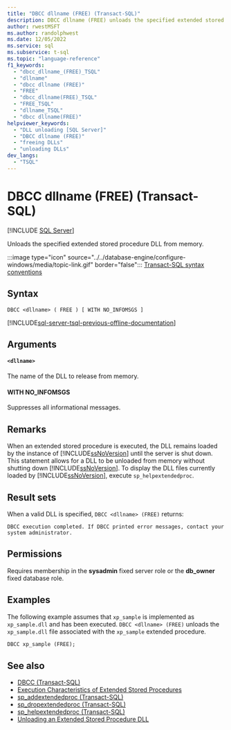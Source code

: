 ```yaml
---
title: "DBCC dllname (FREE) (Transact-SQL)"
description: DBCC dllname (FREE) unloads the specified extended stored procedure DLL from memory.
author: rwestMSFT
ms.author: randolphwest
ms.date: 12/05/2022
ms.service: sql
ms.subservice: t-sql
ms.topic: "language-reference"
f1_keywords:
  - "dbcc_dllname_(FREE)_TSQL"
  - "dllname"
  - "dbcc dllname (FREE)"
  - "FREE"
  - "dbcc_dllname(FREE)_TSQL"
  - "FREE_TSQL"
  - "dllname_TSQL"
  - "dbcc dllname(FREE)"
helpviewer_keywords:
  - "DLL unloading [SQL Server]"
  - "DBCC dllname (FREE)"
  - "freeing DLLs"
  - "unloading DLLs"
dev_langs:
  - "TSQL"
---
```

# DBCC dllname (FREE) (Transact-SQL)

[!INCLUDE [SQL Server](../../includes/applies-to-version/sqlserver.md)]

Unloads the specified extended stored procedure DLL from memory.

:::image type="icon" source="../../database-engine/configure-windows/media/topic-link.gif" border="false"::: [Transact-SQL syntax conventions](../../t-sql/language-elements/transact-sql-syntax-conventions-transact-sql.md)

## Syntax

```syntaxsql
DBCC <dllname> ( FREE ) [ WITH NO_INFOMSGS ]
```

[!INCLUDE[sql-server-tsql-previous-offline-documentation](../../includes/sql-server-tsql-previous-offline-documentation.md)]

## Arguments

#### `<dllname>`

The name of the DLL to release from memory.

#### WITH NO_INFOMSGS

Suppresses all informational messages.

## Remarks

When an extended stored procedure is executed, the DLL remains loaded by the instance of [!INCLUDE[ssNoVersion](../../includes/ssnoversion-md.md)] until the server is shut down. This statement allows for a DLL to be unloaded from memory without shutting down [!INCLUDE[ssNoVersion](../../includes/ssnoversion-md.md)]. To display the DLL files currently loaded by [!INCLUDE[ssNoVersion](../../includes/ssnoversion-md.md)], execute `sp_helpextendedproc`.

## Result sets

When a valid DLL is specified, `DBCC <dllname> (FREE)` returns:

```output
DBCC execution completed. If DBCC printed error messages, contact your system administrator.
```

## Permissions

Requires membership in the **sysadmin** fixed server role or the **db_owner** fixed database role.

## Examples

The following example assumes that `xp_sample` is implemented as `xp_sample.dll` and has been executed. `DBCC <dllname> (FREE)` unloads the `xp_sample.dll` file associated with the `xp_sample` extended procedure.

```sql
DBCC xp_sample (FREE);
```

## See also

- [DBCC (Transact-SQL)](../../t-sql/database-console-commands/dbcc-transact-sql.md)
- [Execution Characteristics of Extended Stored Procedures](../../relational-databases/extended-stored-procedures-programming/execution-characteristics-of-extended-stored-procedures.md)
- [sp_addextendedproc (Transact-SQL)](../../relational-databases/system-stored-procedures/sp-addextendedproc-transact-sql.md)
- [sp_dropextendedproc (Transact-SQL)](../../relational-databases/system-stored-procedures/sp-dropextendedproc-transact-sql.md)
- [sp_helpextendedproc (Transact-SQL)](../../relational-databases/system-stored-procedures/sp-helpextendedproc-transact-sql.md)
- [Unloading an Extended Stored Procedure DLL](../../relational-databases/extended-stored-procedures-programming/unloading-an-extended-stored-procedure-dll.md)
